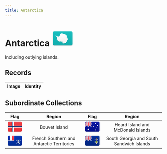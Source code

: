 ```yaml
---
title: Antarctica
---
```


# Antarctica <img src="images/FlagKit/AN@3x.png" class="flagkit-head">

Including outlying islands.

## Records

| Image | Identity |
| :---: | :--- |

## Subordinate Collections

| Flag | Region | Flag | Region |
| :---: | :---: | :---: | :---: |
| <img src="images/FlagKit/SA/BV/BV@3x.png" class="flagkit-head"> | Bouvet Island | <img src="images/FlagKit/OC/HM/HM@3x.png" class="flagkit-head"> | Heard Island and McDonald Islands |
| <img src="images/FlagKit/AF/TF/TF@3x.png" class="flagkit-head"> | French Southern and Antarctic Territories | <img src="images/FlagKit/SA/GS/GS@3x.png" class="flagkit-head"> | South Georgia and South Sandwich Islands |